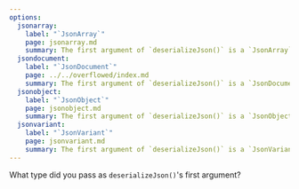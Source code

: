 ```yaml
---
options:
  jsonarray:
    label: "`JsonArray`"
    page: jsonarray.md
    summary: The first argument of `deserializeJson()` is a `JsonArray`
  jsondocument:
    label: "`JsonDocument`"
    page: ../../overflowed/index.md
    summary: The first argument of `deserializeJson()` is a `JsonDocument`
  jsonobject:
    label: "`JsonObject`"
    page: jsonobject.md
    summary: The first argument of `deserializeJson()` is a `JsonObject`
  jsonvariant:
    label: "`JsonVariant`"
    page: jsonvariant.md
    summary: The first argument of `deserializeJson()` is a `JsonVariant`
---
```


What type did you pass as `deserializeJson()`'s first argument?
